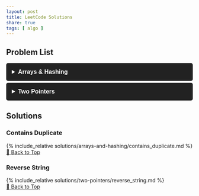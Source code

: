```yaml
---
layout: post
title: LeetCode Solutions
share: true
tags: [ algo ]
---
```


<style>
  details {
    background-color: #222;
    color: #fff;
    padding: 10px;
    margin: 5px 0;
    border-radius: 5px;
    font-family: Arial, sans-serif;
    cursor: pointer;
  }

  summary {
    font-size: 16px;
    font-weight: bold;
    padding: 5px;
  }
</style>

## Problem List

<details>
  <summary>Arrays & Hashing</summary>

| Star | Problem                                                                       | Difficulty | Solution                           |
|------|-------------------------------------------------------------------------------|------------|------------------------------------|
| ★    | [217 - Contains Duplicate](https://leetcode.com/problems/contains-duplicate/) | Easy       | [🔗 Solution](#contains-duplicate) |

</details>

<details>
  <summary>Two Pointers</summary>

| Star | Problem                                                              | Difficulty | Solution                       |
|------|----------------------------------------------------------------------|------------|--------------------------------|
| ⭐    | [344 - Reverse String](https://leetcode.com/problems/reverse-string) | Easy       | [🔗 Solution](#reverse-string) |

</details>

## Solutions

### Contains Duplicate

{% include_relative solutions/arrays-and-hashing/contains_duplicate.md %}
<br>[🔼 Back to Top](#problem-list)

### Reverse String

{% include_relative solutions/two-pointers/reverse_string.md %}
<br>[🔼 Back to Top](#problem-list)